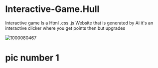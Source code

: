 # Interactive-Game.Hull
Interactive game Is a Html .css .js Website that is generated by Ai it's an interactive clicker where you get points then but upgrades

![1000080467](https://github.com/user-attachments/assets/209b70e1-6dd5-4df1-84d2-9c1a335a6851)
# pic number 1
